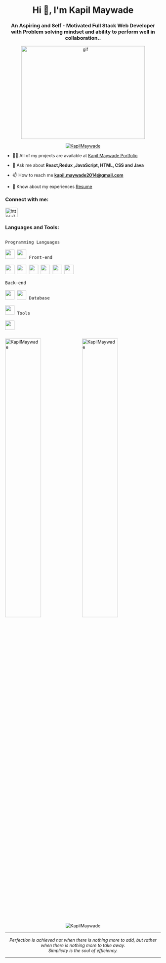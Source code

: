 

<!--
**KapilMaywade/KapilMaywade** is a ✨ _special_ ✨ repository because its `README.md` (this file) appears on your GitHub profile.

Here are some ideas to get you started:

- 🔭 I’m currently working on ...
- 🌱 I’m currently learning ...
- 👯 I’m looking to collaborate on ...
- 🤔 I’m looking for help with ...
- 💬 Ask me about ...
- 📫 How to reach me: ...
- 😄 Pronouns: ...
- ⚡ Fun fact: ...
-->
<h1 align="center">Hi 👋, I'm Kapil Maywade</h1>
<h3 align="center">An Aspiring and Self - Motivated Full Stack
Web Developer with Problem solving
mindset and ability to perform well in
collaboration..</h3>

<p align="center"><img  height="300px" width="400px" src="https://camo.githubusercontent.com/8bf6f6d78abc81fcf9c49f10649423e73ea44bc248e83aaae8759d401c829a84/68747470733a2f2f70687973696373677572756b756c2e66696c65732e776f726470726573732e636f6d2f323031392f30322f6368617261637465722d312e676966" alt="gif"/></p>



<p align="center"> <a href="https://github.com/ryo-ma/github-profile-trophy"><img src="https://github-profile-trophy.vercel.app/?username=KapilMaywade" alt="KapilMaywade" /></a> </p>


- 👨‍💻 All of my projects are available at [Kapil Maywade Portfolio](https://kapilmaywade.github.io/)

- 💬 Ask me about **React,Redux ,JavaScript, HTML, CSS and Java**

- 📫 How to reach me **kapil.maywade2014@gmail.com**

- 📄 Know about my experiences [Resume](https://drive.google.com/file/d/1yK4HtJYcp-waQdqjspW_uSYOhyWwGFLr/view?usp=sharing)

<h3 align="left">Connect with me:</h3>
<p align="left">
<a href="https://www.linkedin.com/in/kapil-maywade" target="blank"><img align="center" src="https://raw.githubusercontent.com/rahuldkjain/github-profile-readme-generator/master/src/images/icons/Social/linked-in-alt.svg" alt="https://www.linkedin.com/in/kapil-maywade" height="30" width="40" /></a>
</p>

<h3 align="left">Languages and Tools:</h3>
<p style="display: inline-block;">
  <kbd>
    <kbd>Programming Languages</kbd>
    <br>
    <br>
    <img width="30px" src="https://user-images.githubusercontent.com/25181517/117447155-6a868a00-af3d-11eb-9cfe-245df15c9f3f.png" /> 
    <img width="30px" src="https://user-images.githubusercontent.com/25181517/117201156-9a724800-adec-11eb-9a9d-3cd0f67da4bc.png" /> 
  </kbd>
   <kbd>
    <kbd>Front-end</kbd>
    <br>
    <br>
    <img width="30px" src="https://user-images.githubusercontent.com/25181517/192158954-f88b5814-d510-4564-b285-dff7d6400dad.png" /> 
    <img width="30px" src="https://user-images.githubusercontent.com/25181517/183898674-75a4a1b1-f960-4ea9-abcb-637170a00a75.png" /> 
    <img width="30px" src="https://user-images.githubusercontent.com/25181517/183898054-b3d693d4-dafb-4808-a509-bab54cf5de34.png" /> 
    <img width="30px" src="https://user-images.githubusercontent.com/25181517/117447155-6a868a00-af3d-11eb-9cfe-245df15c9f3f.png" />
    <img width="30px" src="https://user-images.githubusercontent.com/25181517/183897015-94a058a6-b86e-4e42-a37f-bf92061753e5.png" />
    <img width="30px" src="https://user-images.githubusercontent.com/25181517/187896150-cc1dcb12-d490-445c-8e4d-1275cd2388d6.png" />
  </kbd><br/><br/>
  <kbd>
    <kbd>Back-end</kbd>
    <br>
    <br>
    <img width="30px" src="https://user-images.githubusercontent.com/25181517/183568594-85e280a7-0d7e-4d1a-9028-c8c2209e073c.png" />
    <img width="30px" src="https://user-images.githubusercontent.com/25181517/183859966-a3462d8d-1bc7-4880-b353-e2cbed900ed6.png" />
  </kbd>
  <kbd>
    <kbd>Database</kbd>
    <br>
    <br>
    <img width="30px" src="https://user-images.githubusercontent.com/25181517/182884177-d48a8579-2cd0-447a-b9a6-ffc7cb02560e.png" />
  </kbd>
  <kbd>
    <kbd>Tools</kbd>
    <br>
    <br>
    <img width="30px" src="https://user-images.githubusercontent.com/25181517/192108891-d86b6220-e232-423a-bf5f-90903e6887c3.png" />
  </kbd>
</p>


<p><img align="left" width="48%" src="https://github-readme-stats.vercel.app/api/top-langs?username=KapilMaywade&show_icons=true&locale=en&layout=compact" alt="KapilMaywade" /></p>

<p>&nbsp;<img align="center" width="48%" src="https://github-readme-stats.vercel.app/api?username=KapilMaywade&show_icons=true&locale=en" alt="KapilMaywade" /></p>

<p align="center" marginTop="10px"><img align="center" src="https://github-readme-streak-stats.herokuapp.com/?user=KapilMaywade&" alt="KapilMaywade" /></p>



<hr>
<p align="center">
   <i>Perfection is achieved not when there is nothing more to add, but rather when there is nothing more to take away.</i>
   <br>
   <i>Simplicity is the soul of efficiency.</i>
<hr>	
</p>

